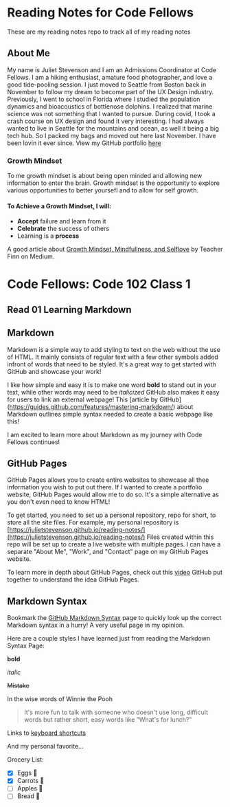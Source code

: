 # Reading Notes for Code Fellows

These are my reading notes repo to track all of my reading notes

## About Me

My name is Juliet Stevenson and I am an Admissions Coordinator at Code Fellows. I am a hiking enthusiast, amature food photographer, and love a good tide-pooling session. I just moved to Seattle from Boston back in November to follow my dream to become part of the UX Design industry. Previously, I went to school in Florida where I studied the population dynamics and bioacoustics of bottlenose dolphins. I realized that marine science was not something that I wanted to pursue. During covid, I took a crash course on UX design and found it very interesting. I had always wanted to live in Seattle for the mountains and ocean, as well it being a big tech hub. So I packed my bags and moved out here last November. I have been lovin it ever since. View my GitHub portfolio [here](https://github.com/JulietStevenson)

### Growth Mindset

To me growth mindset is about being open minded and allowing new information to enter the brain. Growth mindset is the opportunity to explore various opportunities to better yoursefl and to allow for self growth.

#### To Achieve a Growth Mindset, I will:

- **Accept** failure and learn from it
- **Celebrate** the success of others
- Learning is a **process**

A good article about [Growth Mindset, Mindfullness, and Selflove](https://medium.com/@teacher_finn/growth-mindset-mindfulness-and-self-love-4ef6a4d1210d) by Teacher Finn on Medium.


# Code Fellows: Code 102 Class 1
## Read 01 Learning Markdown


## Markdown

Markdown is a simple way to add styling to text on the web without the use of HTML. It mainly consists of regular text with a few other symbols added infront of words that need to be styled. It's a great way to get started with GitHub and showcase your work!

I like how simple and easy it is to make one word **bold** to stand out in your text, while other words may need to be *italicized* GitHub also makes it easy for users to link an external webpage! This [article by GitHub] (https://guides.github.com/features/mastering-markdown/) about Markdown outlines simple syntax needed to create a basic webpage like this!

I am excited to learn more about Markdown as my journey with Code Fellows continues!


## GitHub Pages

GitHub Pages allows you to create entire websites to showcase all thee information you wish to put out there. If I wanted to create a portfolio website, GitHub Pages would allow me to do so. It's a simple alternative as you don't even need to know HTML!

To get started, you need to set up a personal repository, repo for short, to store all the site files. For example, my personal repository is [https://julietstevenson.github.io/reading-notes/](https://julietstevenson.github.io/reading-notes/) Files created within this repo will be set up to create a live website with multiple pages. I can have a separate "About Me", "Work", and "Contact" page on my GitHub Pages website. 

To learn more in depth about GitHub Pages, check out this [video](https://julietstevenson.github.io/reading-notes/) GitHub put together to understand the idea GitHub Pages. 


## Markdown Syntax

Bookmark the [GitHub Markdown Syntax](https://docs.github.com/en/github/writing-on-github/getting-started-with-writing-and-formatting-on-github/basic-writing-and-formatting-syntax) page to quickly look up the correct Markdown syntax in a hurry! A very useful page in my opinion. 

Here are a couple styles I have learned just from reading the Markdown Syntax Page:

**bold**

*italic*

~~Mistake~~

In the wise words of Winnie the Pooh
> It's more fun to talk with someone who doesn't use long, difficult words but rather short, easy words like "What's for lunch?"

Links to [keyboard shortcuts](https://docs.github.com/en/get-started/using-github/keyboard-shortcuts)

And my personal favorite...

Grocery List:
- [x] Eggs 🥚
- [x] Carrots 🥕
- [ ] Apples 🍎
- [ ] Bread 🍞
